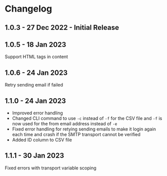 # Changelog

## 1.0.3 - 27 Dec 2022 - Initial Release

## 1.0.5 - 18 Jan 2023

Support HTML tags in content

## 1.0.6 - 24 Jan 2023

Retry sending email if failed

## 1.1.0 - 24 Jan 2023

* Improved error handling
* Changed CLI command to use `-c` instead of `-f` for the CSV file and `-f` is now used for the from email address instead of `-e`
* Fixed error handling for retying sending emails to make it login again each time and crash if the SMTP transport cannot be verified
* Added ID column to CSV file

## 1.1.1 - 30 Jan 2023

Fixed errors with transport variable scoping
